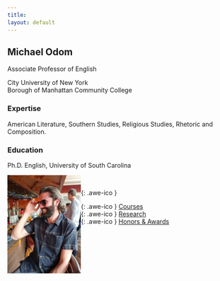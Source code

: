 ```yaml
---
title:
layout: default
---
```

 
## Michael Odom
Associate Professor of English   

City University of New York    
Borough of Manhattan Community College    

### Expertise

American Literature, Southern Studies, Religious Studies, Rhetoric and Composition.

### Education

Ph.D. English, University of South Carolina

<div>
<img src ="/icons/IMG_0173.JPG" width = "33%" align="left" />
</div>    
<br>

[<i class="fa fa-envelope-o"></i>](mailto:odomenglish@gmail.com){: .awe-ico }

[<i class="fa fa-info"></i>](/courses/){: .awe-ico } [Courses](/courses/)   
[<i class="fa fa-info"></i>](/research/){: .awe-ico } [Research](/research/)    
[<i class="fa fa-info"></i>](/awards/){: .awe-ico } [Honors & Awards](/awards/)    

